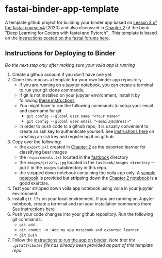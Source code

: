 # fastai-binder-app-template
A template github project for building your binder app based on [Lesson 3 of the fastai course v4](https://course.fast.ai/videos/?lesson=3) (2020) and also discussed in [Chapter 2](https://github.com/fastai/fastbook/blob/master/02_production.ipynb) of the book "Deep Learning for Coders with fastai and Pytorch" . This template is based on the [instructions posted on the fastai forums here](https://forums.fast.ai/t/deploying-your-notebook-as-an-app-under-10-minutes/70621?u=butchland).

## Instructions for Deploying to Binder

_Do the next step only after making sure your voila app is running_
1. Create a github account if you don't have one yet.
1. Clone this repo as a template for your own binder app repository. 
    * If you are running on a jupyter notebook, you can create a terminal to run your git clone commands.
    * If git is not installed on your jupyter environment, install it by following [these instructions](https://git-scm.com/book/en/v2/Getting-Started-Installing-Git)
    * You might have to run the following commands to setup your email and username for git:
        * `git config --global user.name "<Your name>"`
        * `git config --global user.email "<email@address>"`
    * In order to push code to a github repo, it is usually convenient to create an ssh key to authenticate yourself. See [instructions here](https://docs.github.com/en/github/authenticating-to-github/connecting-to-github-with-ssh) on creating an ssh key and registering it on github.
1. Copy over the following:
    * the `export.pkl` created in [Chapter 2](https://github.com/fastai/fastbook/blob/master/02_production.ipynb) as the exported learner for classifying bear images
    * the `requirements.txt` located in the [fastbook](https://github.com/fastai/fastbook) directory 
    * the `images/grizzly.jpg` located in the `fastbook/images directory` -- put it in the `images` subdirectory in this repo.
    * the stripped down notebook containing the voila app only. A [sample notebook](https://github.com/butchland/fastai-binder-app-template/blob/master/sample-fastai-binder-app.ipynb) is provided but stripping down the [Chapter 2 notebook](https://github.com/fastai/fastbook/blob/master/02_production.ipynb) is a good exercise.
1. Test your stripped down voila app notebook using voila in your jupyter environment.
1. Install `git lfs` on your local environment. If you are running on Jupyter notebook, create a terminal and run your installation commands there.  See [instructions here](https://github.com/git-lfs/git-lfs/wiki/Installation)
1. Push your code changes into your github repository. Run the following git commands:
    * `git add .`
    * `git commit -m 'Add my app notebook and exported learner'`
    * `git push`
1. Follow the [instructions to run the app on binder](https://forums.fast.ai/t/deploying-your-notebook-as-an-app-under-10-minutes/70621?u=butchland). _Note that the `.gitattributes` file has already been provided as part of this template repo_

 
